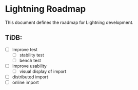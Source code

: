 # Lightning Roadmap

This document defines the roadmap for Lightning development.

## TiDB:

+ [ ] Improve test
    - [ ] stability test
    - [ ] bench test
+ [ ] Improve usability
    - [ ] visual display of import
+ [ ] distributed import
+ [ ] online import